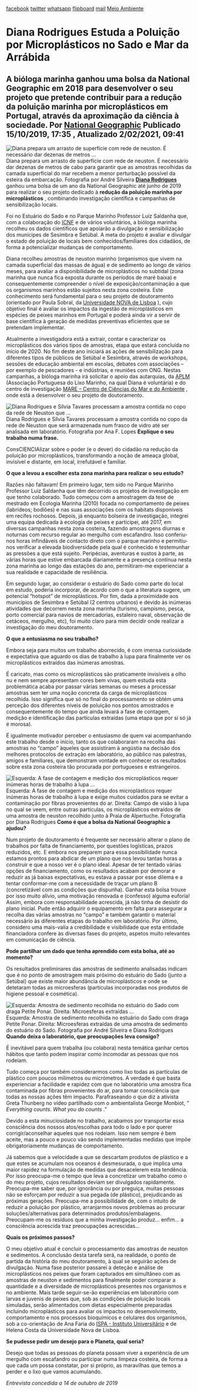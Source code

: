 [facebook](https://www.facebook.com/sharer/sharer.php?u=https%3A%2F%2Fwww.natgeo.pt%2Fmeio-ambiente%2F2019%2F10%2Fdiana-rodrigues-estuda-poluicao-por-microplasticos-no-sado-e-mar-da-arrabida) [twitter](https://twitter.com/share?url=https%3A%2F%2Fwww.natgeo.pt%2Fmeio-ambiente%2F2019%2F10%2Fdiana-rodrigues-estuda-poluicao-por-microplasticos-no-sado-e-mar-da-arrabida&via=natgeo&text=Diana%20Rodrigues%20Estuda%20a%20Polui%C3%A7%C3%A3o%20por%20Micropl%C3%A1sticos%20no%20Sado%20e%20Mar%20da%20Arr%C3%A1bida) [whatsapp](https://web.whatsapp.com/send?text=https%3A%2F%2Fwww.natgeo.pt%2Fmeio-ambiente%2F2019%2F10%2Fdiana-rodrigues-estuda-poluicao-por-microplasticos-no-sado-e-mar-da-arrabida) [flipboard](https://share.flipboard.com/bookmarklet/popout?v=2&title=Diana%20Rodrigues%20Estuda%20a%20Polui%C3%A7%C3%A3o%20por%20Micropl%C3%A1sticos%20no%20Sado%20e%20Mar%20da%20Arr%C3%A1bida&url=https%3A%2F%2Fwww.natgeo.pt%2Fmeio-ambiente%2F2019%2F10%2Fdiana-rodrigues-estuda-poluicao-por-microplasticos-no-sado-e-mar-da-arrabida) [mail](mailto:?subject=NatGeo&body=https%3A%2F%2Fwww.natgeo.pt%2Fmeio-ambiente%2F2019%2F10%2Fdiana-rodrigues-estuda-poluicao-por-microplasticos-no-sado-e-mar-da-arrabida%20-%20Diana%20Rodrigues%20Estuda%20a%20Polui%C3%A7%C3%A3o%20por%20Micropl%C3%A1sticos%20no%20Sado%20e%20Mar%20da%20Arr%C3%A1bida) [Meio Ambiente](https://www.natgeo.pt/meio-ambiente) 
# Diana Rodrigues Estuda a Poluição por Microplásticos no Sado e Mar da Arrábida 
## A bióloga marinha ganhou uma bolsa da National Geographic em 2018 para desenvolver o seu projeto que pretende contribuir para a redução da poluição marinha por microplásticos em Portugal, através da aproximação da ciência à sociedade. Por [National Geographic](https://www.natgeo.pt/autor/national-geographic) Publicado 15/10/2019, 17:35 , Atualizado 2/02/2021, 09:41 
![Diana prepara um arrasto de superfície com rede de neuston. É necessário dar dezenas de metros ...](img/files_styles_image_00_public_yiac01_medium.jpg)
Diana prepara um arrasto de superfície com rede de neuston. É necessário dar dezenas de metros de cabo para garantir que as amostras recolhidas da camada superficial do mar recebem a menor perturbação possível da esteira da embarcação. Fotografia por André Silveira [**Diana Rodrigues**](http://orcid.org/0000-0001-5430-1384) ganhou uma bolsa de um ano da National Geographic até junho de 2019 para realizar o seu projeto dedicado à **redução da poluição marinha por microplásticos** , combinando investigação científica e campanhas de sensibilização locais. 

Foi no Estuário do Sado e no Parque Marinho Professor Luiz Saldanha que, com a colaboração do [ICNF](https://www.icnf.pt/) e de vários voluntários, a bióloga marinha recolheu os dados científicos que apoiarão a divulgação e sensibilização dos munícipes de Sesimbra e Setúbal. A meta do projeto é avaliar e divulgar o estado de poluição de locais bem conhecidos/familiares dos cidadãos, de forma a potencializar mudanças de comportamento. 

Diana recolheu amostras de neuston marinho (organismos que vivem na camada superficial das massas de água) e de sedimento ao longo de vários meses, para avaliar a disponibilidade de microplásticos no subtidal (zona marinha que nunca fica exposta durante os períodos de maré baixa) e consequentemente compreender o nível de exposição/contaminação a que os organismos marinhos estão sujeitos nesta zona costeira. Este conhecimento será fundamental para o seu projeto de doutoramento (orientado por Paula Sobral, da [Universidade NOVA de Lisboa](https://www.unl.pt/) ), cujo objetivo final é avaliar os impactos da ingestão de microplásticos em espécies de peixes marinhos em Portugal e poderá ainda vir a servir de base científica à geração de medidas preventivas eficientes que se pretendam implementar. 

Atualmente a investigadora está a extrair, contar e caracterizar os microplásticos dos vários tipos de amostras, etapa que estará concluída no início de 2020. No fim deste ano iniciará as ações de sensibilização para diferentes tipos de públicos de Setúbal e Sesimbra, através de workshops, sessões de educação ambiental em escolas, debates com associações – por exemplo de pescadores - e indústrias, e reuniões com ONG. Nestas campanhas, a bióloga marinha irá solicitar o apoio das autarquias, da [APLM](https://www.aplixomarinho.org/) (Associação Portuguesa do Lixo Marinho, na qual Diana é voluntária) e do centro de investigação [MARE – Centro de Ciências do Mar e do Ambiente](http://www.mare-centre.pt/pt) , onde está a desenvolver o seu projeto de doutoramento. 

![Diana Rodrigues e Sílvia Tavares processam a amostra contida no copo da rede de Neuston que ...](img/files_styles_image_00_public_img_medium.jpg)
Diana Rodrigues e Sílvia Tavares processam a amostra contida no copo da rede de Neuston que será armazenada num frasco de vidro até ser analisada em laboratório. Fotografia por Ana F. Lopes **Explique o seu trabalho numa frase.** 

ConsCIENCIAlizar sobre o poder (e o dever) do cidadão na redução da poluição por microplásticos, transformando a noção de ameaça global, invisível e distante, em local, irrefutável e familiar. 

**O que a levou a escolher esta zona marinha para realizar o seu estudo?** 

Razões não faltavam! Em primeiro lugar, tem sido no Parque Marinho Professor Luiz Saldanha que têm decorrido os projetos de investigação em que tenho colaborado. Tudo começou com a amostragem da tese de mestrado em Ecologia Marinha (2010) focada no comportamento de peixes (labrídeos; bodiões) e nas suas associações com os habitats disponíveis em recifes rochosos. Depois, já enquanto bolseira de investigação, integrei uma equipa dedicada à ecologia de peixes e participei, até 2017, em diversas campanhas nesta zona costeira, fazendo amostragens diurnas e noturnas com recurso regular ao mergulho com escafandro. Isso conferiu-nos horas infindáveis de contacto direto com o parque marinho e permitiu-nos verificar a elevada biodiversidade pela qual é conhecido e testemunhar as pressões a que está sujeito. Peripécias, aventuras e sustos à parte, as várias horas que estive embarcada diariamente e a presença contínua nesta zona marinha ao longo das estações do ano, permitiram-me experienciar a sua realidade e capacidade de resiliência. 

Em segundo lugar, ao considerar o estuário do Sado como parte do local em estudo, poderia incorporar, de acordo com o que a literatura sugere, um potencial “hotspot” de microplásticos. Por fim, dada a proximidade aos municípios de Sesimbra e Setúbal (2 centros urbanos) e devido às inúmeras atividades que decorrem nesta zona marinha (turismo, campismo, pesca, porto comercial para navios de mercadorias, estaleiro naval, observação de cetáceos, mergulho, etc), foi muito claro para mim decidir onde realizar a investigação do meu doutoramento. 

**O que a entusiasma no seu trabalho?** 

Embora seja para muitos um trabalho aborrecido, é com imensa curiosidade e expectativa que aguardo os dias de trabalho à lupa para finalmente ver os microplásticos extraídos das inúmeras amostras. 

É caricato, mas como os microplásticos são praticamente invisíveis a olho nu e nem sempre apresentam cores bem vivas, quem estuda esta problemática acaba por passar várias semanas ou meses a processar amostras sem ter uma noção concreta da carga de microplásticos recolhida. Isso significa que só no final do processamento se obtém uma perceção dos diferentes níveis de poluição nos pontos amostrados e consequentemente do tempo que ainda levará a fase de contagem, medição e identificação das partículas extraídas (uma etapa que por si só já é morosa). 

É igualmente motivador perceber o entusiasmo de quem vai acompanhando este trabalho desde o início, tanto os que colaboraram na recolha das amostras no “campo” àqueles que assistiram à angústia na decisão dos melhores protocolos de extração em laboratório, ao público nas palestras, amigos e familiares, que demonstram vontade em conhecer os resultados sobre esta zona costeira tão procurada por portugueses e estrangeiros. 

![Esquerda: A fase de contagem e medição dos microplásticos requer inúmeras horas de trabalho à lupa ...](img/files_styles_image_00_public_diana_rodrgiues_1.jpg)
Esquerda: A fase de contagem e medição dos microplásticos requer inúmeras horas de trabalho à lupa e exige muitos cuidados para se evitar a contaminação por fibras provenientes do ar. 
Direita: Campo de visão à lupa no qual se veem, entre outras partículas, os microplásticos extraídos de uma amostra de neuston recolhido junto à Praia de Alpertuche. Fotografia por Diana Rodrigues **Como é que a bolsa da National Geographic a ajudou?** 

Num projeto de doutoramento é frequente ser necessário alterar o plano de trabalhos por falta de financiamento, por questões logísticas, prazos reduzidos, etc. E embora nos preparem para essa possibilidade nunca estamos prontos para abdicar de um plano que nos levou tantas horas a construir e que a nosso ver é o plano ideal. Apesar de ter tentado várias opções de financiamento, como os resultados acabam por demorar e reduzir as já baixas expectativas, eu estava a passar por esse dilema e a tentar conformar-me com a necessidade de traçar um plano B (concretizável com as condições que dispunha). Ganhar esta bolsa trouxe por isso muito alívio, uma motivação renovada e (confesso) alguma euforia! Assim, embora com responsabilidade acrescida, já não tinha de desistir do plano inicial. Pude então adquirir o equipamento em falta para assegurar a recolha das várias amostras no “campo” e também garantir o material necessário às diferentes etapas do trabalho em laboratório. Por último, considero uma mais-valia a credibilidade e visibilidade que esta entidade financiadora confere às diversas fases do projeto, aspetos muito relevantes em comunicação de ciência. 

**Pode partilhar um dado que tenha aprendido com esta bolsa, até ao momento?** 

Os resultados preliminares das amostras de sedimento analisadas indicam que é no ponto de amostragem mais próximo do estuário do Sado (junto a Setúbal) que existe maior abundância de microplásticos e onde se detetaram todas as microesferas (partículas incorporadas nos produtos de higiene pessoal e cosmética). 

![Esquerda: Amostra de sedimento recolhida no estuário do Sado com draga Petite Ponar. Direita: Microesferas extraídas ...](img/files_styles_image_00_public_diana_rodrgiues.jpg)
Esquerda: Amostra de sedimento recolhida no estuário do Sado com draga Petite Ponar. Direita: Microesferas extraídas de uma amostra de sedimento do estuário do Sado. Fotografia por André Silveira e Diana Rodrigues **Quando deixa o laboratório, que preocupações leva consigo?** 

É inevitável para quem trabalha (ou colabora) nesta temática ganhar certos hábitos que tanto podem inspirar como incomodar as pessoas que nos rodeiam. 

Tudo começa por também considerarmos como lixo todas as partículas de plástico com poucos milímetros ou micrómetros. A verdade é que basta experienciar a facilidade e rapidez com que no laboratório uma amostra fica contaminada por fibras provenientes do ar, para tomar consciência que todas as nossas ações têm impacto. Parafraseando o que diz a ativista Greta Thunberg no vídeo partilhado com o ambientalista George Monbiot, “ _Everything counts. What you do counts_ .” 

Devido a esta minuciosidade no trabalho, acabamos por transportar essa consciência dos nossos atos/escolhas para todo o lado e por querer corrigir/aconselhar aqueles que nos rodeiam. Isso nem sempre é bem aceite, mas a pouco e pouco vão sendo implementadas medidas que impõe obrigatoriamente mudanças de comportamento. 

Já sabemos que a velocidade a que se descartam produtos de plástico e a que estes se acumulam nos oceanos é desmesurada, o que implica uma maior rapidez na formulação de medidas que desacelerem esta tendência. Por isso preocupa-me o tempo que leva a concretizar um trabalho como o do meu projeto, cujos resultados deviam ser divulgados rapidamente. Preocupa-me saber que, por ignorância ou por preguiça, muitas pessoas não se esforçam por reduzir a sua pegada (de plástico), prejudicando as próximas gerações. Preocupa-me a possibilidade de, com o intuito de reduzir a poluição por plástico, arranjarmos novos problemas ao procurar soluções/alternativas para determinados produtos/embalagens. Preocupam-me os resíduos que a minha investigação produz… enfim… a consciência acrescida traz preocupações acrescidas... 

**Quais os próximos passos?** 

O meu objetivo atual é concluir o processamento das amostras de neuston e sedimentos. A conclusão desta tarefa será, na realidade, o ponto de partida da história do meu doutoramento, à qual se seguirão ações de divulgação. Numa fase posterior passarei à deteção e análise de microplásticos nos peixes que foram capturados em simultâneo com as amostras de neuston e sedimentos para finalmente poder comparar a quantidade e a diversidade de microplásticos presentes nos organismos e no ambiente. Mais tarde seguir-se-ão experiências em laboratório com larvas e juvenis de peixes que, sob as condições de poluição locais simuladas, serão alimentados com dietas especialmente preparadas incluindo microplásticos para avaliar os impactos no desenvolvimento, comportamento e nos processos bioquímicos e celulares dos organismos, sob a co-orientação de Ana Faria do [ISPA - Instituto Universitário](http://www.ispa.pt/) e de Helena Costa da Universidade Nova de Lisboa. 

**Se pudesse pedir um desejo para o Planeta, qual seria?** 

Desejo que todas as pessoas do planeta possam viver a experiência de um mergulho com escafandro ou participar numa limpeza costeira, de forma a que cada um possa constatar, por si próprio, as maravilhas que temos a perder e o lixo que vamos acumulando. 

_Entrevista concedida a 14 de outubro de 2019_ 

